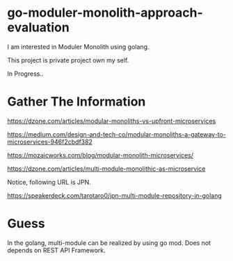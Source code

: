 # go-moduler-monolith-approach-evaluation

I am interested in Moduler Monolith using golang.

This project is private project own my self.

In Progress..

# Gather The Information

https://dzone.com/articles/modular-monoliths-vs-upfront-microservices

https://medium.com/design-and-tech-co/modular-monoliths-a-gateway-to-microservices-946f2cbdf382

https://mozaicworks.com/blog/modular-monolith-microservices/

https://dzone.com/articles/multi-module-monolithic-as-microservice

Notice, following URL is JPN.

https://speakerdeck.com/tarotaro0/jpn-multi-module-repository-in-golang

# Guess

In the golang, multi-module can be realized by using go mod.
Does not depends on REST API Framework.

